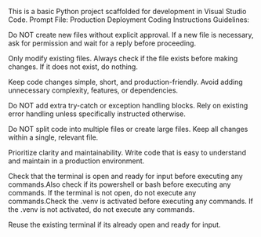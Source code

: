 <!-- Use this file to provide workspace-specific custom instructions to Copilot. For more details, visit https://code.visualstudio.com/docs/copilot/copilot-customization#_use-a-githubcopilotinstructionsmd-file -->

This is a basic Python project scaffolded for development in Visual Studio Code.
Prompt File: Production Deployment Coding Instructions
Guidelines:

Do NOT create new files without explicit approval.
If a new file is necessary, ask for permission and wait for a reply before proceeding.

Only modify existing files.
Always check if the file exists before making changes. If it does not exist, do nothing.

Keep code changes simple, short, and production-friendly.
Avoid adding unnecessary complexity, features, or dependencies.

Do NOT add extra try-catch or exception handling blocks.
Rely on existing error handling unless specifically instructed otherwise.

Do NOT split code into multiple files or create large files.
Keep all changes within a single, relevant file.

Prioritize clarity and maintainability.
Write code that is easy to understand and maintain in a production environment.

Check that the terminal is open and ready for input before executing any commands.Also check if its powershell or bash before executing any commands.
If the terminal is not open, do not execute any commands.Check the .venv is activated before executing any commands.
If the .venv is not activated, do not execute any commands.

Reuse the existing terminal if its already open and ready for input.

